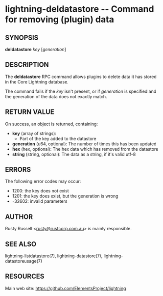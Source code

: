 lightning-deldatastore -- Command for removing (plugin) data
============================================================

SYNOPSIS
--------

**deldatastore** *key* [*generation*]

DESCRIPTION
-----------

The **deldatastore** RPC command allows plugins to delete data it has
stored in the Core Lightning database.

The command fails if the *key* isn't present, or if *generation*
is specified and the generation of the data does not exactly match.

RETURN VALUE
------------

[comment]: # (GENERATE-FROM-SCHEMA-START)
On success, an object is returned, containing:

- **key** (array of strings):
  - Part of the key added to the datastore
- **generation** (u64, optional): The number of times this has been updated
- **hex** (hex, optional): The hex data which has removed from the datastore
- **string** (string, optional): The data as a string, if it's valid utf-8

[comment]: # (GENERATE-FROM-SCHEMA-END)

ERRORS
------

The following error codes may occur:

- 1200: the key does not exist
- 1201: the key does exist, but the generation is wrong
- -32602: invalid parameters

AUTHOR
------

Rusty Russell <<rusty@rustcorp.com.au>> is mainly responsible.

SEE ALSO
--------

lightning-listdatastore(7), lightning-datastore(7), lightning-datastoreusage(7)

RESOURCES
---------

Main web site: <https://github.com/ElementsProject/lightning>

[comment]: # ( SHA256STAMP:62e5e173120950d1e059e4b53510ed0d1f103d5edb52f9e378e23625e7791ac5)

